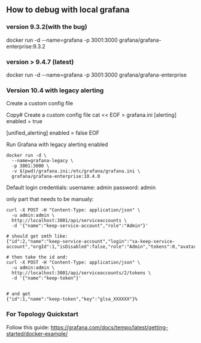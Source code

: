 ## How to debug with local grafana

### version 9.3.2(with the bug)

docker run -d --name=grafana -p 3001:3000 grafana/grafana-enterprise:9.3.2

### version > 9.4.7 (latest)

docker run -d --name=grafana -p 3001:3000 grafana/grafana-enterprise

### Version 10.4 with legacy alerting

Create a custom config file

Copy# Create a custom config file
cat << EOF > grafana.ini
[alerting]
enabled = true

[unified_alerting]
enabled = false
EOF

Run Grafana with legacy alerting enabled

```
docker run -d \
  --name=grafana-legacy \
  -p 3001:3000 \
  -v $(pwd)/grafana.ini:/etc/grafana/grafana.ini \
  grafana/grafana-enterprise:10.4.0
```

Default login credentials:
username: admin
password: admin

only part that needs to be manualy:

```
curl -X POST -H "Content-Type: application/json" \
  -u admin:admin \
  http://localhost:3001/api/serviceaccounts \
  -d '{"name":"keep-service-account","role":"Admin"}'

# should get smth like:
{"id":2,"name":"keep-service-account","login":"sa-keep-service-account","orgId":1,"isDisabled":false,"role":"Admin","tokens":0,"avatarUrl":""}%

# then take the id and:
curl -X POST -H "Content-Type: application/json" \
  -u admin:admin \
  http://localhost:3001/api/serviceaccounts/2/tokens \
  -d '{"name":"keep-token"}'


# and get
{"id":1,"name":"keep-token","key":"glsa_XXXXXX"}%
```

### For Topology Quickstart
Follow this guide:
https://grafana.com/docs/tempo/latest/getting-started/docker-example/